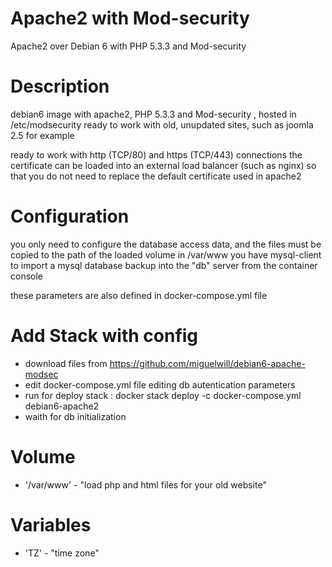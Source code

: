 # Apache2 with Mod-security
Apache2 over Debian 6 with PHP 5.3.3 and Mod-security


# Description
debian6 image with apache2, PHP 5.3.3 and Mod-security , hosted in /etc/modsecurity
ready to work with old, unupdated sites, such as joomla 2.5 for example

ready to work with http (TCP/80) and https (TCP/443) connections
the certificate can be loaded into an external load balancer (such as nginx) so that you do not need to replace the default certificate used in apache2

# Configuration
you only need to configure the database access data, and the files must be copied to the path of the loaded volume in /var/www
you have mysql-client to import a mysql database backup into the "db" server from the container console

these parameters are also defined in docker-compose.yml file

# Add Stack with config
  * download files from https://github.com/miguelwill/debian6-apache-modsec
  * edit docker-compose.yml file editing db autentication parameters
  * run for deploy stack : docker stack deploy -c docker-compose.yml debian6-apache2
  * waith for db initialization



# Volume

  * '/var/www' - "load php and html files for your old website"

# Variables

  * 'TZ' - "time zone"
